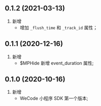 ## 0.1.2 (2021-03-13)
1. 新增
    - 增加 `_flush_time` 和 `_track_id` 属性；

## 0.1.1 (2020-12-16)
1. 新增
    - $MPHide 新增 event_duration 属性;

## 0.1.0 (2020-10-16)
1. 新增
    - WeCode 小程序 SDK 第一个版本;

